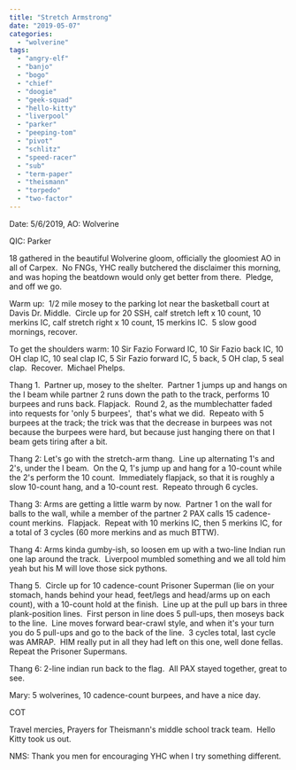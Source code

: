 ```yaml
---
title: "Stretch Armstrong"
date: "2019-05-07"
categories: 
  - "wolverine"
tags: 
  - "angry-elf"
  - "banjo"
  - "bogo"
  - "chief"
  - "doogie"
  - "geek-squad"
  - "hello-kitty"
  - "liverpool"
  - "parker"
  - "peeping-tom"
  - "pivot"
  - "schlitz"
  - "speed-racer"
  - "sub"
  - "term-paper"
  - "theismann"
  - "torpedo"
  - "two-factor"
---
```


Date: 5/6/2019, AO: Wolverine

QIC: Parker

18 gathered in the beautiful Wolverine gloom, officially the gloomiest AO in all of Carpex.  No FNGs, YHC really butchered the disclaimer this morning, and was hoping the beatdown would only get better from there.  Pledge, and off we go.

Warm up:  1/2 mile mosey to the parking lot near the basketball court at Davis Dr. Middle.  Circle up for 20 SSH, calf stretch left x 10 count, 10 merkins IC, calf stretch right x 10 count, 15 merkins IC.  5 slow good mornings, recover.

To get the shoulders warm: 10 Sir Fazio Forward IC, 10 Sir Fazio back IC, 10 OH clap IC, 10 seal clap IC, 5 Sir Fazio forward IC, 5 back, 5 OH clap, 5 seal clap.  Recover.  Michael Phelps.

Thang 1.  Partner up, mosey to the shelter.  Partner 1 jumps up and hangs on the I beam while partner 2 runs down the path to the track, performs 10 burpees and runs back. Flapjack.  Round 2, as the mumblechatter faded into requests for 'only 5 burpees',  that's what we did.  Repeato with 5 burpees at the track; the trick was that the decrease in burpees was not because the burpees were hard, but because just hanging there on that I beam gets tiring after a bit.

Thang 2: Let's go with the stretch-arm thang.  Line up alternating 1's and 2's, under the I beam.  On the Q, 1's jump up and hang for a 10-count while the 2's perform the 10 count.  Immediately flapjack, so that it is roughly a slow 10-count hang, and a 10-count rest.  Repeato through 6 cycles.

Thang 3: Arms are getting a little warm by now.  Partner 1 on the wall for balls to the wall, while a member of the partner 2 PAX calls 15 cadence-count merkins.  Flapjack.  Repeat with 10 merkins IC, then 5 merkins IC, for a total of 3 cycles (60 more merkins and as much BTTW).

Thang 4: Arms kinda gumby-ish, so loosen em up with a two-line Indian run one lap around the track.  Liverpool mumbled something and we all told him yeah but his M will love those sick pythons.

Thang 5.  Circle up for 10 cadence-count Prisoner Superman (lie on your stomach, hands behind your head, feet/legs and head/arms up on each count), with a 10-count hold at the finish.  Line up at the pull up bars in three plank-position lines.  First person in line does 5 pull-ups, then moseys back to the line.  Line moves forward bear-crawl style, and when it's your turn you do 5 pull-ups and go to the back of the line.  3 cycles total, last cycle was AMRAP.  HIM really put in all they had left on this one, well done fellas.  Repeat the Prisoner Supermans.

Thang 6: 2-line indian run back to the flag.  All PAX stayed together, great to see.

Mary: 5 wolverines, 10 cadence-count burpees, and have a nice day.

COT

Travel mercies, Prayers for Theismann's middle school track team.  Hello Kitty took us out.

NMS: Thank you men for encouraging YHC when I try something different.
